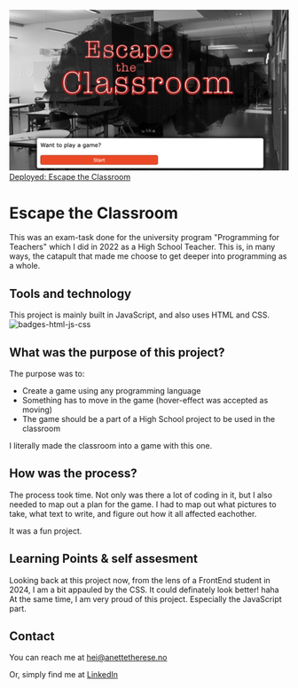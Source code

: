 


![App Screenshot](https://github.com/elanetto/portfolio/blob/main/assets/images/portfolio/escape-the-classroom.png?raw=true)
[Deployed: Escape the Classroom](https://elanetto.github.io/escape_game/index.html)


# Escape the Classroom
This was an exam-task done for the university program "Programming for Teachers" which I did in 2022 as a High School Teacher.
This is, in many ways, the catapult that made me choose to get deeper into programming as a whole.


## Tools and technology
This project is mainly built in JavaScript, and also uses HTML and CSS.
![badges-html-js-css](https://github.com/elanetto/elanetto.github.io/assets/101054274/2e23833e-e1f7-486c-88a9-a0c0d8a4f71c)


## What was the purpose of this project?
The purpose was to:
- Create a game using any programming language
- Something has to move in the game (hover-effect was accepted as moving)
- The game should be a part of a High School project to be used in the classroom

I literally made the classroom into a game with this one.

## How was the process?
The process took time. Not only was there a lot of coding in it, but I also needed to map out a plan for the game.
I had to map out what pictures to take, what text to write, and figure out how it all affected eachother.

It was a fun project.

## Learning Points & self assesment
Looking back at this project now, from the lens of a FrontEnd student in 2024, I am a bit appauled by the CSS. It could definately look better! haha
At the same time, I am very proud of this project. Especially the JavaScript part.

## Contact
You can reach me at hei@anettetherese.no

Or, simply find me at [LinkedIn](https://www.linkedin.com/in/anettetherese/)

